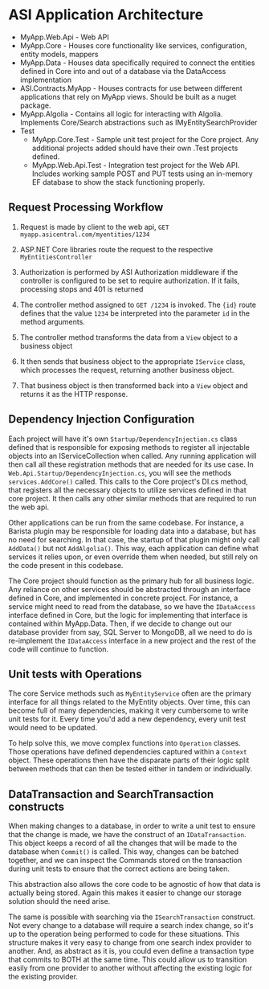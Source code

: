 # ASI Application Architecture

- MyApp.Web.Api - Web API 
- MyApp.Core - Houses core functionality like services, configuration, entity models, mappers
- MyApp.Data - Houses data specifically required to connect the entities defined in Core into and out of a database via the DataAccess implementation
- ASI.Contracts.MyApp - Houses contracts for use between different applications that rely on MyApp views. Should be built as a nuget package.
- MyApp.Algolia - Contains all logic for interacting with Algolia. Implements Core/Search abstractions such as IMyEntitySearchProvider
- Test
  - MyApp.Core.Test - Sample unit test project for the Core project. Any additional projects added should have their own .Test projects defined.
  - MyApp.Web.Api.Test - Integration test project for the Web API. Includes working sample POST and PUT tests using an in-memory EF database to show the stack functioning properly.


## Request Processing Workflow

1. Request is made by client to the web api, `GET myapp.asicentral.com/myentities/1234`

2. ASP.NET Core libraries route the request to the respective `MyEntitiesController`
3. Authorization is performed by ASI Authorization middleware if the controller is configured to be set to require authorization. If it fails, processing stops and 401 is returned
4. The controller method assigned to `GET /1234` is invoked. The `{id}` route defines that the value `1234` be interpreted into the parameter `id` in the method arguments. 
5. The controller method transforms the data from a `View` object to a business object
6. It then sends that business object to the appropriate `IService` class, which processes the request, returning another business object.
7. That business object is then transformed back into a `View` object and returns it as the HTTP response.


## Dependency Injection Configuration

Each project will have it's own `Startup/DependencyInjection.cs` class defined that is responsible for exposing methods to register all injectable objects into an IServiceCollection when called. Any running application will then call all these registration methods that are needed for its use case. In `Web.Api.Startup/DependencyInjection.cs`, you will see the methods `services.AddCore()` called. This calls to the Core project's DI.cs method, that registers all the necessary objects to utilize services defined in that core project. It then calls any other similar methods that are required to run the web api.

Other applications can be run from the same codebase. For instance, a Barista plugin may be responsible for loading data into a database, but has no need for searching. In that case, the startup of that plugin might only call `AddData()` but not `AddAlgolia()`. This way, each application can define what services it relies upon, or even override them when needed, but still rely on the code present in this codebase.

The Core project should function as the primary hub for all business logic. Any reliance on other services should be abstracted through an interface defined in Core, and implemented in concrete project. For instance, a service might need to read from the database, so we have the `IDataAccess` interface defined in Core, but the logic for implementing that interface is contained within MyApp.Data. Then, if we decide to change out our database provider from say, SQL Server to MongoDB, all we need to do is re-implement the `IDataAccess` interface in a new project and the rest of the code will continue to function.


## Unit tests with Operations

The core Service methods such as `MyEntityService` often are the primary interface for all things related to the MyEntity objects. Over time, this can become full of many dependencies, making it very cumbersome to write unit tests for it. Every time you'd add a new dependency, every unit test would need to be updated.

To help solve this, we move complex functions into `Operation` classes. Those operations
have defined dependencies captured within a `Context` object. These operations then have the disparate parts of their logic split between methods that can then be tested either in tandem or individually.

## DataTransaction and SearchTransaction constructs

When making changes to a database, in order to write a unit test to ensure that the change is made, we have the construct of an `IDataTransaction`. This object keeps a record of all the changes that will be made to the database when `Commit()` is called. This way, changes can be batched together, and we can inspect the Commands stored on the transaction during unit tests to ensure that the correct actions are being taken.

This abstraction also allows the core code to be agnostic of how that data is actually being stored. Again this makes it easier to change our storage solution should the need arise.

The same is possible with searching via the `ISearchTransaction` construct. Not every change to a database will require a search index change, so it's up to the operation being performed to code for these situations. This structure makes it very easy to change from one search index provider to another. And, as abstract as it is, you could even define a transaction type that commits to BOTH at the same time. This could allow us to transition easily from one provider to another without affecting the existing logic for the existing provider.
